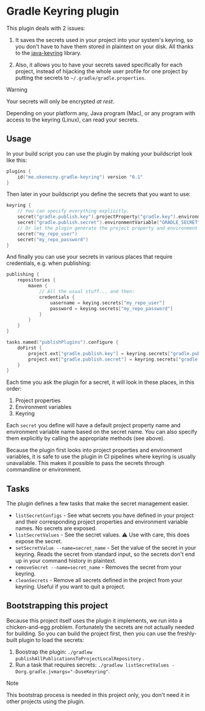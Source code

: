 # Gradle Keyring plugin

This plugin deals with 2 issues:
1. It saves the secrets used in your project into your system's keyring,
so you don't have to have them stored in plaintext on your disk. All thanks to the [java-keyring](https://github.com/javakeyring/java-keyring) library.

2. Also, it allows you to have your secrets saved specifically for each project,
instead of hijacking the whole user profile for one project by putting
the secrets to `~/.gradle/gradle.properties`.

> [!WARNING]
> Your secrets will only be encrypted _at rest_.
> 
> Depending on your platform any, Java program (Mac), or any program with
> access to the keyring (Linux), can read your secrets.

## Usage

In your build script you can use the plugin by making your buildscript look like this:

```kotlin
plugins {
    id("me.okonecny.gradle-keyring") version "0.1"
}
```

Then later in your buildscript you define the secrets that you want to use:

```kotlin
keyring {
    // You can specify everything explicitly.
    secret("gradle.publish.key").projectProperty("gradle.key").environmentVariable("GRADLE_KEY")
    secret("gradle.publish.secret").environmentVariable("GRADLE_SECRET")
    // Or let the plugin generate the project property and environment variable for you.
    secret("my_repo_user")
    secret("my_repo_password")
}
```

And finally you can use your secrets in various places that require credentials, e.g. when publishing:
```kotlin
publishing {
    repositories {
        maven {
            // All the usual stuff... and then:
            credentials {
                uasername = keying.secrets["my_repo_user"]
                password = keying.secrets["my_repo_password"]
            }
        }
    }
}

tasks.named("publishPlugins").configure {
    doFirst {
        project.ext["gradle.publish.key"] = keyring.secrets["gradle.publish.key"]
        project.ext["gradle.publish.secret"] = keyring.secrets["gradle.publish.secret"]
    }
}
```

Each time you ask the plugin for a secret, it will look in these places, in this order:
1. Project properties
2. Environment variables
3. Keyring

Each `secret` you define will have a default project property name and environment variable name
based on the secret name. You can also specify them explicitly by calling the appropriate methods (see above).

Because the plugin first looks into project properties and environment variables, it is safe to use
the plugin in CI pipelines where keyring is usually unavailable. This makes it possible to pass the secrets
through commandline or environment.

## Tasks

The plugin defines a few tasks that make the secret management easier.

- `listSecretConfigs` - See what secrets you have defined in your project and their corresponding project properties
and environment variable names. No secrets are exposed.
- `listSecretValues` - See the secret values. :warning: Use with care, this does expose the secret.
- `setSecretValue --name=secret_name` - Set the value of the secret in your keyring. Reads the secret from standard input,
so the secrets don't end up in your command history in plaintext.
- `removeSecret --name=secret_name` - Removes the secret from your keyring.
- `cleanSecrets` - Remove all secrets defined in the project from your keyring. Useful if you want to quit a project.

## Bootstrapping this project

Because this project itself uses the plugin it implements, we run into a chicken-and-egg problem.
Fortunately the secrets are not actually needed for building. So you can build the project first,
then you can use the freshly-built plugin to load the secrets:

1. Boostrap the plugin: `./gradlew publishAllPublicationsToProjectLocalRepository` .
2. Run a task that requires secrets: `./gradlew listSecretValues -Dorg.gradle.jvmargs="-DuseKeyring"`.

> [!NOTE]
> This bootstrap process is needed in this project only, you don't need it in other projects using the plugin.